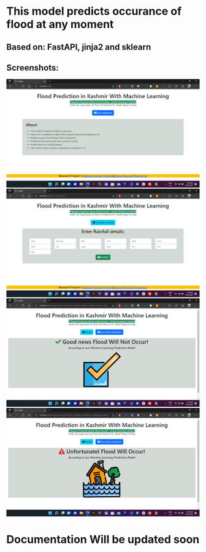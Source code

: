 # This model predicts occurance of flood at any moment
## Based on: FastAPI, jinja2 and sklearn
## Screenshots:
![Home](https://github.com/hotheadhacker/Flood-Prediction-Kashmir-Machine-Learning-webApp/blob/master/screenshots/1.png)
![Predictor](https://github.com/hotheadhacker/Flood-Prediction-Kashmir-Machine-Learning-webApp/blob/master/screenshots/2.png)
![no flood](https://github.com/hotheadhacker/Flood-Prediction-Kashmir-Machine-Learning-webApp/blob/master/screenshots/3.png)
![Flood](https://github.com/hotheadhacker/Flood-Prediction-Kashmir-Machine-Learning-webApp/blob/master/screenshots/4.png)

# Documentation Will be updated soon